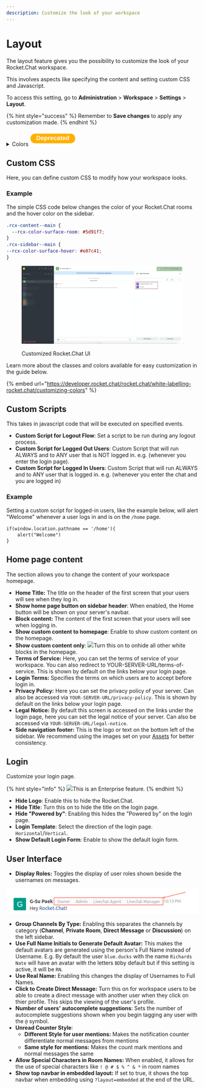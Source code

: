 ```yaml
---
description: Customize the look of your workspace
---
```


# Layout

The layout feature gives you the possibility to customize the look of your Rocket.Chat workspace.

This involves aspects like specifying the content and setting custom CSS and Javascript.

To access this setting, go to **Administration** > **Workspace** > **Settings** > **Layout**.

{% hint style="success" %}
Remember to **Save changes** to apply any customization made.
{% endhint %}

<details>

<summary>Colors <img src="../../../.gitbook/assets/Deprecated (1).png" alt=""></summary>

This section has color settings and definitions you can edit or customize to have a different look on your UI elements.

Colors can be set using existing **Expressions** or **Color** by specifying them from the color picker provided.

<img src="../../../.gitbook/assets/image (345).png" alt="" data-size="original">

**Old Colors**

A list of pre-defined color variables for old versions of Rocket.Chat (<6.0) can be found [**here**.](https://github.com/RocketChat/Rocket.Chat/blob/b092bef8139f9db692872073ce9788c19b364780/app/theme/client/imports/general/variables.css)

</details>

## Custom CSS

Here, you can define custom CSS to modify how your workspace looks.

### Example

The simple CSS code below changes the color of your Rocket.Chat rooms and the hover color on the sidebar.

```css
.rcx-content--main {
  --rcx-color-surface-room: #5d91f7;
}
.rcx-sidebar--main {
--rcx-color-surface-hover: #e07c41;
}
```

<figure><img src="../../../.gitbook/assets/image (355).png" alt=""><figcaption><p>Customized Rocket.Chat UI</p></figcaption></figure>

Learn more about the classes and colors available for easy customization in the guide below.

{% embed url="https://developer.rocket.chat/rocket.chat/white-labelling-rocket.chat/customizing-colors" %}

## Custom Scripts

This takes in javascript code that will be executed on specified events.

* **Custom Script for Logout Flow**: Set a script to be run during any logout process.
* **Custom Script for Logged Out Users**: Custom Script that will run ALWAYS and to ANY user that is NOT logged in. e.g. (whenever you enter the login page).
* **Custom Script for Logged In Users**: Custom Script that will run ALWAYS and to ANY user that is logged in. e.g. (whenever you enter the chat and you are logged in)

### Example

Setting a custom script for logged-in users, like the example below, will alert "Welcome" whenever a user logs in and is on the `/home` page.

```
if(window.location.pathname == '/home'){
    alert("Welcome")
}
```

## Home page content

The section allows you to change the content of your workspace homepage.

* **Home Title:** The title on the header of the first screen that your users will see when they log in.
* **Show home page button on sidebar header**: When enabled, the Home button will be shown on your server's navbar.
* **Block content:** The content of the first screen that your users will see when logging in.
* **Show custom content to homepage**: Enable to show custom content on the homepage.
* **Show custom content only**: ![](<../../../.gitbook/assets/2021-06-10\_22-31-38 (3) (3) (3) (3) (3) (3) (3) (3) (3) (2) (3) (1) (1) (1) (1) (2) (1) (1) (1) (1) (1) (1) (4) (1) (1) (1) (1) (10).jpg>)Turn this on to onhide all other white blocks in the homepage.
* **Terms of Service:** Here, you can set the terms of service of your workspace. You can also redirect to YOUR-SERVER-URL/terms-of-service. This is shown by default on the links below your login page.
* **Login Terms:** Specifies the terms on which users are to accept before login in.
* **Privacy Policy:** Here you can set the privacy policy of your server. Can also be accessed via `YOUR-SERVER-URL/privacy-policy`. This is shown by default on the links below your login page.
* **Legal Notice:** By default this screen is accessed on the links under the login page, here you can set the legal notice of your server. Can also be accessed via `YOUR-SERVER-URL/legal-notice`.
* **Side navigation footer:** This is the logo or text on the bottom left of the sidebar. We recommend using the images set on your [Assets](../../../setup-and-configure/accessing-your-workspace/basic-white-labeling.md#assets) for better consistency.

## Login

Customize your login page.

{% hint style="info" %}
![](<../../../.gitbook/assets/2021-06-10\_22-31-38 (3) (3) (3) (3) (3) (3) (3) (3) (3) (2) (3) (1) (1) (1) (1) (2) (1) (1) (1) (1) (1) (1) (4) (1) (1) (1) (1) (10).jpg>)This is an Enterprise feature.
{% endhint %}

* **Hide Logo**: Enable this to hide the Rocket.Chat.
* **Hide Title**: Turn this on to hide the title on the login page.
* **Hide "Powered by"**: Enabling this hides the "Powered by" on the login page.
* **Login Template**: Select the direction of the login page. `Horizontal`/`Vertical`.
* **Show Default Login Form**: Enable to show the default login form.

## User Interface

* **Display Roles:** Toggles the display of user roles shown beside the usernames on messages.

![](<../../../.gitbook/assets/image (833).png>)

* **Group Channels By Type:** Enabling this separates the channels by category (**Channel**, **Private Room**, **Direct Message** or **Discussion**) on the left sidebar.
* **Use Full Name Initials to Generate Default Avatar:** This makes the default avatars are generated using the person's Full Name instead of Username. E.g. By default the user `blue.ducks` with the name `Richards Nate` will have an avatar with the letters `BD`by default but if this setting is active, it will be `RN`.
* **Use Real Name:** Enabling this changes the display of Usernames to Full Names.
* **Click to Create Direct Message:** Turn this on for workspace users to be able to create a direct message with another user when they click on thier profile. This skips the viewing of the user's profile.
* **Number of users' autocomplete suggestions**: Sets the number of autocomplete suggestions shown when you begin tagging any user with the `@` symbol.
* **Unread Counter Style**:
  * **Different Style for user mentions:** Makes the notification counter differentiate normal messages from mentions
  * **Same style for mentions:** Makes the count mark mentions and normal messages the same
* **Allow Special Characters in Room Names:** When enabled, it allows for the use of special characters like `! @ # $ % ^ & *` in room names
* **Show top navbar in embedded layout:** If set to true, it shows the top navbar when embedding using `?layout=embedded` at the end of the URL.
